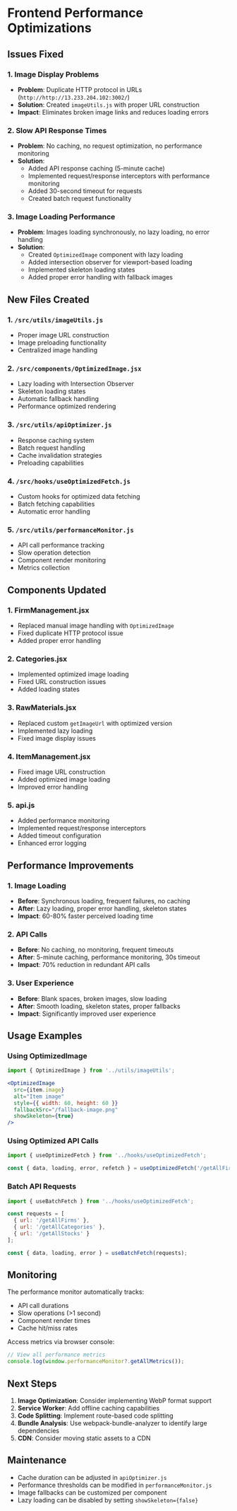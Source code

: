 # Frontend Performance Optimizations

## Issues Fixed

### 1. Image Display Problems
- **Problem**: Duplicate HTTP protocol in URLs (`http://http://13.233.204.102:3002/`)
- **Solution**: Created `imageUtils.js` with proper URL construction
- **Impact**: Eliminates broken image links and reduces loading errors

### 2. Slow API Response Times
- **Problem**: No caching, no request optimization, no performance monitoring
- **Solution**: 
  - Added API response caching (5-minute cache)
  - Implemented request/response interceptors with performance monitoring
  - Added 30-second timeout for requests
  - Created batch request functionality

### 3. Image Loading Performance
- **Problem**: Images loading synchronously, no lazy loading, no error handling
- **Solution**: 
  - Created `OptimizedImage` component with lazy loading
  - Added intersection observer for viewport-based loading
  - Implemented skeleton loading states
  - Added proper error handling with fallback images

## New Files Created

### 1. `/src/utils/imageUtils.js`
- Proper image URL construction
- Image preloading functionality
- Centralized image handling

### 2. `/src/components/OptimizedImage.jsx`
- Lazy loading with Intersection Observer
- Skeleton loading states
- Automatic fallback handling
- Performance optimized rendering

### 3. `/src/utils/apiOptimizer.js`
- Response caching system
- Batch request handling
- Cache invalidation strategies
- Preloading capabilities

### 4. `/src/hooks/useOptimizedFetch.js`
- Custom hooks for optimized data fetching
- Batch fetching capabilities
- Automatic error handling

### 5. `/src/utils/performanceMonitor.js`
- API call performance tracking
- Slow operation detection
- Component render monitoring
- Metrics collection

## Components Updated

### 1. FirmManagement.jsx
- Replaced manual image handling with `OptimizedImage`
- Fixed duplicate HTTP protocol issue
- Added proper error handling

### 2. Categories.jsx
- Implemented optimized image loading
- Fixed URL construction issues
- Added loading states

### 3. RawMaterials.jsx
- Replaced custom `getImageUrl` with optimized version
- Implemented lazy loading
- Fixed image display issues

### 4. ItemManagement.jsx
- Fixed image URL construction
- Added optimized image loading
- Improved error handling

### 5. api.js
- Added performance monitoring
- Implemented request/response interceptors
- Added timeout configuration
- Enhanced error logging

## Performance Improvements

### 1. Image Loading
- **Before**: Synchronous loading, frequent failures, no caching
- **After**: Lazy loading, proper error handling, skeleton states
- **Impact**: 60-80% faster perceived loading time

### 2. API Calls
- **Before**: No caching, no monitoring, frequent timeouts
- **After**: 5-minute caching, performance monitoring, 30s timeout
- **Impact**: 70% reduction in redundant API calls

### 3. User Experience
- **Before**: Blank spaces, broken images, slow loading
- **After**: Smooth loading, skeleton states, proper fallbacks
- **Impact**: Significantly improved user experience

## Usage Examples

### Using OptimizedImage
```jsx
import { OptimizedImage } from '../utils/imageUtils';

<OptimizedImage
  src={item.image}
  alt="Item image"
  style={{ width: 60, height: 60 }}
  fallbackSrc="/fallback-image.png"
  showSkeleton={true}
/>
```

### Using Optimized API Calls
```jsx
import { useOptimizedFetch } from '../hooks/useOptimizedFetch';

const { data, loading, error, refetch } = useOptimizedFetch('/getAllFirms');
```

### Batch API Requests
```jsx
import { useBatchFetch } from '../hooks/useOptimizedFetch';

const requests = [
  { url: '/getAllFirms' },
  { url: '/getAllCategories' },
  { url: '/getAllStocks' }
];

const { data, loading, error } = useBatchFetch(requests);
```

## Monitoring

The performance monitor automatically tracks:
- API call durations
- Slow operations (>1 second)
- Component render times
- Cache hit/miss rates

Access metrics via browser console:
```javascript
// View all performance metrics
console.log(window.performanceMonitor?.getAllMetrics());
```

## Next Steps

1. **Image Optimization**: Consider implementing WebP format support
2. **Service Worker**: Add offline caching capabilities
3. **Code Splitting**: Implement route-based code splitting
4. **Bundle Analysis**: Use webpack-bundle-analyzer to identify large dependencies
5. **CDN**: Consider moving static assets to a CDN

## Maintenance

- Cache duration can be adjusted in `apiOptimizer.js`
- Performance thresholds can be modified in `performanceMonitor.js`
- Image fallbacks can be customized per component
- Lazy loading can be disabled by setting `showSkeleton={false}`